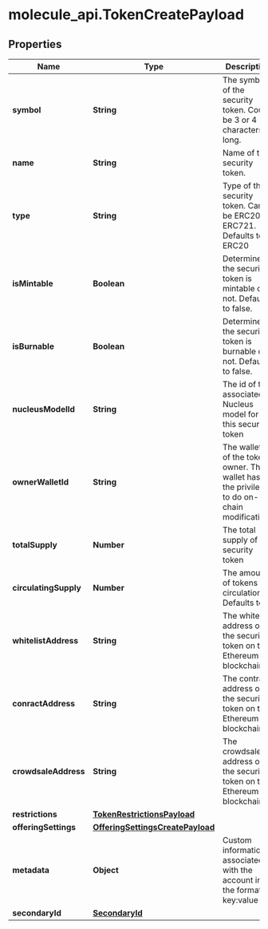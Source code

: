 # molecule_api.TokenCreatePayload

## Properties
Name | Type | Description | Notes
------------ | ------------- | ------------- | -------------
**symbol** | **String** | The symbol of the security token. Could be 3 or 4 characters long. | 
**name** | **String** | Name of the security token. | 
**type** | **String** | Type of the security token. Can be ERC20 or ERC721. Defaults to ERC20 | [optional] [default to &#39;ERC20&#39;]
**isMintable** | **Boolean** | Determines if the security token is mintable or not. Defaults to false. | [optional] [default to false]
**isBurnable** | **Boolean** | Determines if the security token is burnable or not. Defaults to false. | [optional] [default to false]
**nucleusModelId** | **String** | The id of the associated Nucleus model for this security token | 
**ownerWalletId** | **String** | The wallet id of the token owner. This wallet has the privileges to do on-chain modifications | 
**totalSupply** | **Number** | The total supply of the security token | 
**circulatingSupply** | **Number** | The amount of tokens in circulation. Defaults to 0 | [optional] 
**whitelistAddress** | **String** | The whitelist address of the security token on the Ethereum blockchain | [optional] 
**conractAddress** | **String** | The contract address of the security token on the Ethereum blockchain | [optional] 
**crowdsaleAddress** | **String** | The crowdsale address of the security token on the Ethereum blockchain | [optional] 
**restrictions** | [**TokenRestrictionsPayload**](TokenRestrictionsPayload.md) |  | [optional] 
**offeringSettings** | [**OfferingSettingsCreatePayload**](OfferingSettingsCreatePayload.md) |  | [optional] 
**metadata** | **Object** | Custom information associated with the account in the format key:value | [optional] 
**secondaryId** | [**SecondaryId**](SecondaryId.md) |  | [optional] 


